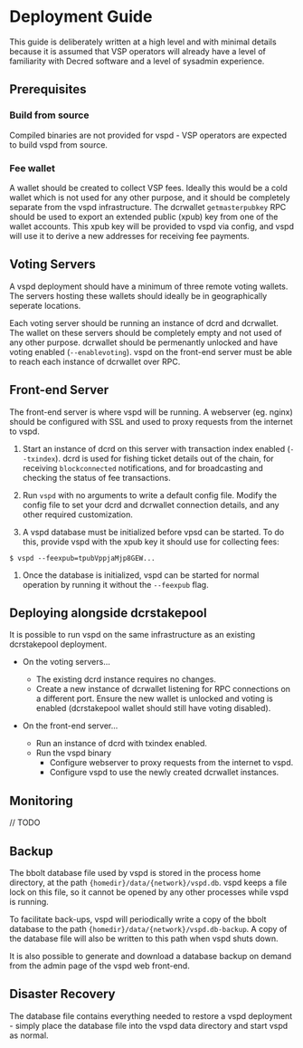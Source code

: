 # Deployment Guide

This guide is deliberately written at a high level and with minimal details
because it is assumed that VSP operators will already have a level of
familiarity with Decred software and a level of sysadmin experience.

## Prerequisites

### Build from source

Compiled binaries are not provided for vspd - VSP operators are expected to
build vspd from source.

### Fee wallet

A wallet should be created to collect VSP fees. Ideally this would be a cold
wallet which is not used for any other purpose, and it should be completely
separate from the vspd infrastructure. The dcrwallet `getmasterpubkey` RPC
should be used to export an extended public (xpub) key from one of the wallet
accounts. This xpub key will be provided to vspd via config, and vspd will use
it to derive a new addresses for receiving fee payments.

## Voting Servers

A vspd deployment should have a minimum of three remote voting wallets. The
servers hosting these wallets should ideally be in geographically seperate
locations.

Each voting server should be running an instance of dcrd and dcrwallet. The
wallet on these servers should be completely empty and not used of any other
purpose. dcrwallet should be permenantly unlocked and have voting enabled
(`--enablevoting`). vspd on the front-end server must be able to reach each
instance of dcrwallet over RPC.

## Front-end Server

The front-end server is where vspd will be running. A webserver (eg. nginx)
should be configured with SSL and used to proxy requests from the internet to
vspd.

1. Start an instance of dcrd on this server with transaction index enabled
   (`--txindex`). dcrd is used for fishing ticket details out of the chain, for
   receiving `blockconnected` notifications, and for broadcasting and checking
   the status of fee transactions.

1. Run `vspd` with no arguments to write a default config file. Modify the
   config file to set your dcrd and dcrwallet connection details, and any other
   required customization.

1. A vspd database must be initialized before vpsd can be started. To do this,
   provide vspd with the xpub key it should use for collecting fees:

  ```no-highlight
  $ vspd --feexpub=tpubVppjaMjp8GEW...
  ```

1. Once the database is initialized, vspd can be started for normal operation by
   running it without the `--feexpub` flag.

## Deploying alongside dcrstakepool

It is possible to run vspd on the same infrastructure as an existing
dcrstakepool deployment.

- On the voting servers...
  - The existing dcrd instance requires no changes.
  - Create a new instance of dcrwallet listening for RPC connections on a
    different port. Ensure the new wallet is unlocked and voting is enabled
    (dcrstakepool wallet should still have voting disabled).

- On the front-end server...
  - Run an instance of dcrd with txindex enabled.
  - Run the vspd binary
    - Configure webserver to proxy requests from the internet to vspd.
    - Configure vspd to use the newly created dcrwallet instances.

## Monitoring

// TODO

## Backup

The bbolt database file used by vspd is stored in the process home directory, at
the path `{homedir}/data/{network}/vspd.db`. vspd keeps a file lock on this
file, so it cannot be opened by any other processes while vspd is running.

To facilitate back-ups, vspd will periodically write a copy of the bbolt
database to the path `{homedir}/data/{network}/vspd.db-backup`. A copy of the
database file will also be written to this path when vspd shuts down.

It is also possible to generate and download a database backup on demand from
the admin page of the vspd web front-end.

## Disaster Recovery

The database file contains everything needed to restore a vspd deployment -
simply place the database file into the vspd data directory and start vspd as
normal.
